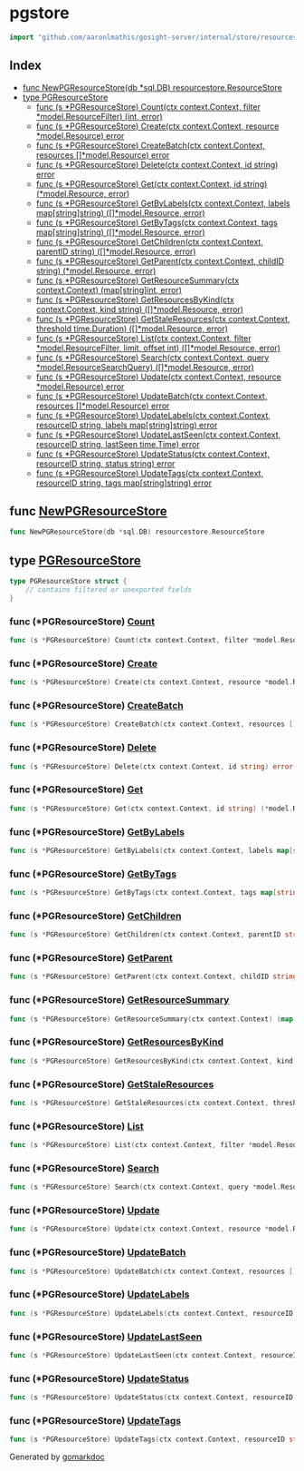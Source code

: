 <!-- Code generated by gomarkdoc. DO NOT EDIT -->

# pgstore

```go
import "github.com/aaronlmathis/gosight-server/internal/store/resourcestore/pgstore"
```

## Index

- [func NewPGResourceStore\(db \*sql.DB\) resourcestore.ResourceStore](<#NewPGResourceStore>)
- [type PGResourceStore](<#PGResourceStore>)
  - [func \(s \*PGResourceStore\) Count\(ctx context.Context, filter \*model.ResourceFilter\) \(int, error\)](<#PGResourceStore.Count>)
  - [func \(s \*PGResourceStore\) Create\(ctx context.Context, resource \*model.Resource\) error](<#PGResourceStore.Create>)
  - [func \(s \*PGResourceStore\) CreateBatch\(ctx context.Context, resources \[\]\*model.Resource\) error](<#PGResourceStore.CreateBatch>)
  - [func \(s \*PGResourceStore\) Delete\(ctx context.Context, id string\) error](<#PGResourceStore.Delete>)
  - [func \(s \*PGResourceStore\) Get\(ctx context.Context, id string\) \(\*model.Resource, error\)](<#PGResourceStore.Get>)
  - [func \(s \*PGResourceStore\) GetByLabels\(ctx context.Context, labels map\[string\]string\) \(\[\]\*model.Resource, error\)](<#PGResourceStore.GetByLabels>)
  - [func \(s \*PGResourceStore\) GetByTags\(ctx context.Context, tags map\[string\]string\) \(\[\]\*model.Resource, error\)](<#PGResourceStore.GetByTags>)
  - [func \(s \*PGResourceStore\) GetChildren\(ctx context.Context, parentID string\) \(\[\]\*model.Resource, error\)](<#PGResourceStore.GetChildren>)
  - [func \(s \*PGResourceStore\) GetParent\(ctx context.Context, childID string\) \(\*model.Resource, error\)](<#PGResourceStore.GetParent>)
  - [func \(s \*PGResourceStore\) GetResourceSummary\(ctx context.Context\) \(map\[string\]int, error\)](<#PGResourceStore.GetResourceSummary>)
  - [func \(s \*PGResourceStore\) GetResourcesByKind\(ctx context.Context, kind string\) \(\[\]\*model.Resource, error\)](<#PGResourceStore.GetResourcesByKind>)
  - [func \(s \*PGResourceStore\) GetStaleResources\(ctx context.Context, threshold time.Duration\) \(\[\]\*model.Resource, error\)](<#PGResourceStore.GetStaleResources>)
  - [func \(s \*PGResourceStore\) List\(ctx context.Context, filter \*model.ResourceFilter, limit, offset int\) \(\[\]\*model.Resource, error\)](<#PGResourceStore.List>)
  - [func \(s \*PGResourceStore\) Search\(ctx context.Context, query \*model.ResourceSearchQuery\) \(\[\]\*model.Resource, error\)](<#PGResourceStore.Search>)
  - [func \(s \*PGResourceStore\) Update\(ctx context.Context, resource \*model.Resource\) error](<#PGResourceStore.Update>)
  - [func \(s \*PGResourceStore\) UpdateBatch\(ctx context.Context, resources \[\]\*model.Resource\) error](<#PGResourceStore.UpdateBatch>)
  - [func \(s \*PGResourceStore\) UpdateLabels\(ctx context.Context, resourceID string, labels map\[string\]string\) error](<#PGResourceStore.UpdateLabels>)
  - [func \(s \*PGResourceStore\) UpdateLastSeen\(ctx context.Context, resourceID string, lastSeen time.Time\) error](<#PGResourceStore.UpdateLastSeen>)
  - [func \(s \*PGResourceStore\) UpdateStatus\(ctx context.Context, resourceID string, status string\) error](<#PGResourceStore.UpdateStatus>)
  - [func \(s \*PGResourceStore\) UpdateTags\(ctx context.Context, resourceID string, tags map\[string\]string\) error](<#PGResourceStore.UpdateTags>)


<a name="NewPGResourceStore"></a>
## func [NewPGResourceStore](<https://github.com/aaronlmathis/gosight-server/blob/main/internal/store/resourcestore/pgstore/pgstore.go#L20>)

```go
func NewPGResourceStore(db *sql.DB) resourcestore.ResourceStore
```



<a name="PGResourceStore"></a>
## type [PGResourceStore](<https://github.com/aaronlmathis/gosight-server/blob/main/internal/store/resourcestore/pgstore/pgstore.go#L16-L18>)



```go
type PGResourceStore struct {
    // contains filtered or unexported fields
}
```

<a name="PGResourceStore.Count"></a>
### func \(\*PGResourceStore\) [Count](<https://github.com/aaronlmathis/gosight-server/blob/main/internal/store/resourcestore/pgstore/pgstore.go#L771>)

```go
func (s *PGResourceStore) Count(ctx context.Context, filter *model.ResourceFilter) (int, error)
```



<a name="PGResourceStore.Create"></a>
### func \(\*PGResourceStore\) [Create](<https://github.com/aaronlmathis/gosight-server/blob/main/internal/store/resourcestore/pgstore/pgstore.go#L24>)

```go
func (s *PGResourceStore) Create(ctx context.Context, resource *model.Resource) error
```



<a name="PGResourceStore.CreateBatch"></a>
### func \(\*PGResourceStore\) [CreateBatch](<https://github.com/aaronlmathis/gosight-server/blob/main/internal/store/resourcestore/pgstore/pgstore.go#L74>)

```go
func (s *PGResourceStore) CreateBatch(ctx context.Context, resources []*model.Resource) error
```



<a name="PGResourceStore.Delete"></a>
### func \(\*PGResourceStore\) [Delete](<https://github.com/aaronlmathis/gosight-server/blob/main/internal/store/resourcestore/pgstore/pgstore.go#L261>)

```go
func (s *PGResourceStore) Delete(ctx context.Context, id string) error
```



<a name="PGResourceStore.Get"></a>
### func \(\*PGResourceStore\) [Get](<https://github.com/aaronlmathis/gosight-server/blob/main/internal/store/resourcestore/pgstore/pgstore.go#L174>)

```go
func (s *PGResourceStore) Get(ctx context.Context, id string) (*model.Resource, error)
```



<a name="PGResourceStore.GetByLabels"></a>
### func \(\*PGResourceStore\) [GetByLabels](<https://github.com/aaronlmathis/gosight-server/blob/main/internal/store/resourcestore/pgstore/pgstore.go#L465>)

```go
func (s *PGResourceStore) GetByLabels(ctx context.Context, labels map[string]string) ([]*model.Resource, error)
```



<a name="PGResourceStore.GetByTags"></a>
### func \(\*PGResourceStore\) [GetByTags](<https://github.com/aaronlmathis/gosight-server/blob/main/internal/store/resourcestore/pgstore/pgstore.go#L530>)

```go
func (s *PGResourceStore) GetByTags(ctx context.Context, tags map[string]string) ([]*model.Resource, error)
```



<a name="PGResourceStore.GetChildren"></a>
### func \(\*PGResourceStore\) [GetChildren](<https://github.com/aaronlmathis/gosight-server/blob/main/internal/store/resourcestore/pgstore/pgstore.go#L450>)

```go
func (s *PGResourceStore) GetChildren(ctx context.Context, parentID string) ([]*model.Resource, error)
```



<a name="PGResourceStore.GetParent"></a>
### func \(\*PGResourceStore\) [GetParent](<https://github.com/aaronlmathis/gosight-server/blob/main/internal/store/resourcestore/pgstore/pgstore.go#L454>)

```go
func (s *PGResourceStore) GetParent(ctx context.Context, childID string) (*model.Resource, error)
```



<a name="PGResourceStore.GetResourceSummary"></a>
### func \(\*PGResourceStore\) [GetResourceSummary](<https://github.com/aaronlmathis/gosight-server/blob/main/internal/store/resourcestore/pgstore/pgstore.go#L700>)

```go
func (s *PGResourceStore) GetResourceSummary(ctx context.Context) (map[string]int, error)
```



<a name="PGResourceStore.GetResourcesByKind"></a>
### func \(\*PGResourceStore\) [GetResourcesByKind](<https://github.com/aaronlmathis/gosight-server/blob/main/internal/store/resourcestore/pgstore/pgstore.go#L721>)

```go
func (s *PGResourceStore) GetResourcesByKind(ctx context.Context, kind string) ([]*model.Resource, error)
```



<a name="PGResourceStore.GetStaleResources"></a>
### func \(\*PGResourceStore\) [GetStaleResources](<https://github.com/aaronlmathis/gosight-server/blob/main/internal/store/resourcestore/pgstore/pgstore.go#L651>)

```go
func (s *PGResourceStore) GetStaleResources(ctx context.Context, threshold time.Duration) ([]*model.Resource, error)
```



<a name="PGResourceStore.List"></a>
### func \(\*PGResourceStore\) [List](<https://github.com/aaronlmathis/gosight-server/blob/main/internal/store/resourcestore/pgstore/pgstore.go#L366>)

```go
func (s *PGResourceStore) List(ctx context.Context, filter *model.ResourceFilter, limit, offset int) ([]*model.Resource, error)
```



<a name="PGResourceStore.Search"></a>
### func \(\*PGResourceStore\) [Search](<https://github.com/aaronlmathis/gosight-server/blob/main/internal/store/resourcestore/pgstore/pgstore.go#L795>)

```go
func (s *PGResourceStore) Search(ctx context.Context, query *model.ResourceSearchQuery) ([]*model.Resource, error)
```



<a name="PGResourceStore.Update"></a>
### func \(\*PGResourceStore\) [Update](<https://github.com/aaronlmathis/gosight-server/blob/main/internal/store/resourcestore/pgstore/pgstore.go#L210>)

```go
func (s *PGResourceStore) Update(ctx context.Context, resource *model.Resource) error
```



<a name="PGResourceStore.UpdateBatch"></a>
### func \(\*PGResourceStore\) [UpdateBatch](<https://github.com/aaronlmathis/gosight-server/blob/main/internal/store/resourcestore/pgstore/pgstore.go#L266>)

```go
func (s *PGResourceStore) UpdateBatch(ctx context.Context, resources []*model.Resource) error
```



<a name="PGResourceStore.UpdateLabels"></a>
### func \(\*PGResourceStore\) [UpdateLabels](<https://github.com/aaronlmathis/gosight-server/blob/main/internal/store/resourcestore/pgstore/pgstore.go#L595>)

```go
func (s *PGResourceStore) UpdateLabels(ctx context.Context, resourceID string, labels map[string]string) error
```



<a name="PGResourceStore.UpdateLastSeen"></a>
### func \(\*PGResourceStore\) [UpdateLastSeen](<https://github.com/aaronlmathis/gosight-server/blob/main/internal/store/resourcestore/pgstore/pgstore.go#L644>)

```go
func (s *PGResourceStore) UpdateLastSeen(ctx context.Context, resourceID string, lastSeen time.Time) error
```



<a name="PGResourceStore.UpdateStatus"></a>
### func \(\*PGResourceStore\) [UpdateStatus](<https://github.com/aaronlmathis/gosight-server/blob/main/internal/store/resourcestore/pgstore/pgstore.go#L637>)

```go
func (s *PGResourceStore) UpdateStatus(ctx context.Context, resourceID string, status string) error
```



<a name="PGResourceStore.UpdateTags"></a>
### func \(\*PGResourceStore\) [UpdateTags](<https://github.com/aaronlmathis/gosight-server/blob/main/internal/store/resourcestore/pgstore/pgstore.go#L616>)

```go
func (s *PGResourceStore) UpdateTags(ctx context.Context, resourceID string, tags map[string]string) error
```



Generated by [gomarkdoc](<https://github.com/princjef/gomarkdoc>)
